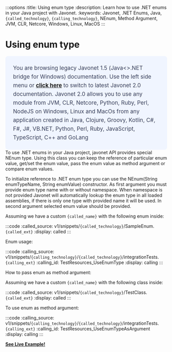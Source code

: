 :::options
:title: Using enum type
:description: Learn how to use .NET enums in your Java project with Javonet.
:keywords: Javonet, .NET Enums, Java, `{called_technology}`, `{calling_technology}`, NEnum, Method Argument, JVM, CLR, Netcore, Windows, Linux, MacOS
:::

# Using enum type
<div style="padding: 24px; background: #F0F5FF; border-radius: 8px; flex-direction: column; justify-content: flex-start; align-items: flex-start; gap: 10px; display: flex">
  <div style="justify-content: flex-start; align-items: center; gap: 24px; display: inline-flex">
    <div style="color: #353D5A; font-size: 17px; font-weight: 400; line-height: 27px; letter-spacing: 0.03px; word-wrap: break-word">
You are browsing legacy Javonet 1.5 (Java<>.NET bridge for Windows) documentation. Use the left side menu or <a style="font-weight: bold; text-decoration: underline;" href="/guides/v2/getting-started/about-javonet">click here</a> to switch to latest Javonet 2.0 documentation. Javonet 2.0 allows you to use any module from
JVM, CLR, Netcore, Python, Ruby, Perl, NodeJS on Windows, Linux and MacOs
from any application created in Java, Clojure, Groovy, Kotlin, C#, F#, J#, VB.NET, Python, Perl, Ruby, JavaScript, TypeScript, C++ and GoLang
    </div>
  </div>
</div>
To use .NET enums in your Java project, javonet API provides special NEnum type. 
Using this class you can keep the reference of particular enum value, get/set the enum value, pass the enum value as method argument or compare enum values.  

To initialize reference to .NET enum type you can use the NEnum(String enumTypeName, String enumValue) constructor. As first argument you must provide enum type name with or without namespace. 
When namespace is not provided Javonet will automatically lookup the enum type in all loaded assemblies, if there is only one type with provided name it will be used. 
In second argument selected enum value should be provided.  
  
Assuming we have a custom `{called_name}` with the following enum inside:

:::code 
:called_source: v1/snippets/`{called_technology}`/SampleEnum.`{called_ext}`
:display: called
:::


Enum usage:
  
:::code
:calling_source: v1/snippets/`{calling_technology}`/`{called_technology}`/integrationTests.`{calling_ext}`
:calling_id: TestResources_UseEnumType
:display: calling
:::

How to pass enum as method argument:  
  
Assuming we have a custom `{called_name}` with the following class inside:

:::code 
:called_source: v1/snippets/`{called_technology}`/TestClass.`{called_ext}`
:display: called
:::

To use enum as method argument:  
  
:::code
:calling_source: v1/snippets/`{calling_technology}`/`{called_technology}`/integrationTests.`{calling_ext}`
:calling_id: TestResources_UseEnumTypeAsArgument
:display: calling
:::
  
  
[**See Live Example!**](http://lab.javonet.com/e/14)

